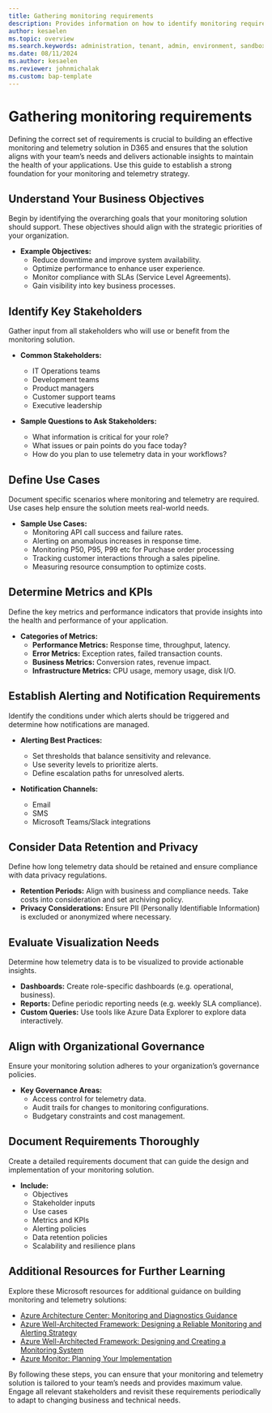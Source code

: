 ```yaml
---
title: Gathering monitoring requirements
description: Provides information on how to identify monitoring requirements.  
author: kesaelen
ms.topic: overview
ms.search.keywords: administration, tenant, admin, environment, sandbox, telemetry
ms.date: 08/11/2024
ms.author: kesaelen
ms.reviewer: johnmichalak
ms.custom: bap-template
---
```


# Gathering monitoring requirements

Defining the correct set of requirements is crucial to building an effective monitoring and telemetry solution in D365 and ensures that the solution aligns with your team’s needs and delivers actionable insights to maintain the health of your applications. Use this guide to establish a strong foundation for your monitoring and telemetry strategy.

## Understand Your Business Objectives
Begin by identifying the overarching goals that your monitoring solution should support. These objectives should align with the strategic priorities of your organization.

- **Example Objectives:**
  - Reduce downtime and improve system availability.
  - Optimize performance to enhance user experience.
  - Monitor compliance with SLAs (Service Level Agreements).
  - Gain visibility into key business processes.

## Identify Key Stakeholders
Gather input from all stakeholders who will use or benefit from the monitoring solution.

- **Common Stakeholders:**
  - IT Operations teams
  - Development teams
  - Product managers
  - Customer support teams
  - Executive leadership

- **Sample Questions to Ask Stakeholders:**
  - What information is critical for your role?
  - What issues or pain points do you face today?
  - How do you plan to use telemetry data in your workflows?

## Define Use Cases
Document specific scenarios where monitoring and telemetry are required. Use cases help ensure the solution meets real-world needs.

- **Sample Use Cases:**
  - Monitoring API call success and failure rates.
  - Alerting on anomalous increases in response time.
  - Monitoring P50, P95, P99 etc for Purchase order processing
  - Tracking customer interactions through a sales pipeline.
  - Measuring resource consumption to optimize costs.

## Determine Metrics and KPIs
Define the key metrics and performance indicators that provide insights into the health and performance of your application.

- **Categories of Metrics:**
  - **Performance Metrics:** Response time, throughput, latency.
  - **Error Metrics:** Exception rates, failed transaction counts.
  - **Business Metrics:** Conversion rates, revenue impact.
  - **Infrastructure Metrics:** CPU usage, memory usage, disk I/O.

## Establish Alerting and Notification Requirements
Identify the conditions under which alerts should be triggered and determine how notifications are managed.

- **Alerting Best Practices:**
  - Set thresholds that balance sensitivity and relevance.
  - Use severity levels to prioritize alerts.
  - Define escalation paths for unresolved alerts.

- **Notification Channels:**
  - Email
  - SMS
  - Microsoft Teams/Slack integrations

## Consider Data Retention and Privacy
Define how long telemetry data should be retained and ensure compliance with data privacy regulations.

- **Retention Periods:** Align with business and compliance needs. Take costs into consideration and set archiving policy.
- **Privacy Considerations:** Ensure PII (Personally Identifiable Information) is excluded or anonymized where necessary.

## Evaluate Visualization Needs
Determine how telemetry data is to be visualized to provide actionable insights.

- **Dashboards:** Create role-specific dashboards (e.g. operational, business).
- **Reports:** Define periodic reporting needs (e.g. weekly SLA compliance).
- **Custom Queries:** Use tools like Azure Data Explorer to explore data interactively.

## Align with Organizational Governance
Ensure your monitoring solution adheres to your organization’s governance policies.

- **Key Governance Areas:**
  - Access control for telemetry data.
  - Audit trails for changes to monitoring configurations.
  - Budgetary constraints and cost management.

## Document Requirements Thoroughly
Create a detailed requirements document that can guide the design and implementation of your monitoring solution.

- **Include:**
  - Objectives
  - Stakeholder inputs
  - Use cases
  - Metrics and KPIs
  - Alerting policies
  - Data retention policies
  - Scalability and resilience plans

## Additional Resources for Further Learning

Explore these Microsoft resources for additional guidance on building monitoring and telemetry solutions:

- [Azure Architecture Center: Monitoring and Diagnostics Guidance](https://learn.microsoft.com/azure/architecture/best-practices/monitoring)
- [Azure Well-Architected Framework: Designing a Reliable Monitoring and Alerting Strategy](https://learn.microsoft.com/azure/well-architected/reliability/monitoring-alerting-strategy)
- [Azure Well-Architected Framework: Designing and Creating a Monitoring System](https://learn.microsoft.com/azure/well-architected/operational-excellence/observability)
- [Azure Monitor: Planning Your Implementation](https://learn.microsoft.com/azure/azure-monitor/best-practices-plan)

By following these steps, you can ensure that your monitoring and telemetry solution is tailored to your team’s needs and provides maximum value. Engage all relevant stakeholders and revisit these requirements periodically to adapt to changing business and technical needs.
